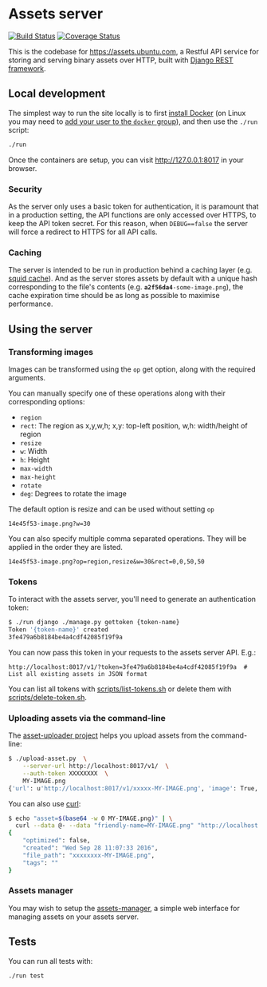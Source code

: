 # Assets server

[![Build Status](https://travis-ci.org/ubuntudesign/assets-server.svg?branch=master)](https://travis-ci.org/ubuntudesign/assets-server)
[![Coverage Status](https://coveralls.io/repos/github/ubuntudesign/assets-server/badge.svg?branch=master)](https://coveralls.io/github/ubuntudesign/assets-server?branch=master)

This is the codebase for https://assets.ubuntu.com, a Restful API service for storing and serving binary assets over HTTP, built with [Django REST framework](http://www.django-rest-framework.org/).

## Local development

The simplest way to run the site locally is to first [install Docker](https://docs.docker.com/engine/installation/) (on Linux you may need to [add your user to the `docker` group](https://docs.docker.com/engine/installation/linux/linux-postinstall/)), and then use the `./run` script:

``` bash
./run
```

Once the containers are setup, you can visit <http://127.0.0.1:8017> in your browser.

### Security

As the server only uses a basic token for authentication, it is paramount that in a production setting, the API functions are only accessed over HTTPS, to keep the API token secret. For this reason, when `DEBUG==false` the server will force a redirect to HTTPS for all API calls.

### Caching

The server is intended to be run in production behind a caching layer (e.g. [squid cache](http://www.squid-cache.org/)). And as the server stores assets by default with a unique hash corresponding to the file's contents (e.g. <code><b>a2f56da4</b>-some-image.png</code>), the cache expiration time should be as long as possible to maximise performance.

## Using the server

### Transforming images

Images can be transformed using the `op` get option, along with the required arguments.

You can manually specify one of these operations along with their corresponding options:
 - `region`
  - `rect`: The region as x,y,w,h; x,y: top-left position, w,h: width/height of region
 - `resize`
  - `w`: Width
  - `h`: Height
  - `max-width`
  - `max-height`
 - `rotate`
  - `deg`: Degrees to rotate the image

The default option is resize and can be used without setting `op`
```
14e45f53-image.png?w=30
```

You can also specify multiple comma separated operations. They will be applied in the order they are listed.
```
14e45f53-image.png?op=region,resize&w=30&rect=0,0,50,50
```


### Tokens

To interact with the assets server, you'll need to generate an authentication token:

``` bash
$ ./run django ./manage.py gettoken {token-name}
Token '{token-name}' created
3fe479a6b8184be4a4cdf42085f19f9a
```

You can now pass this token in your requests to the assets server API. E.g.:

```
http://localhost:8017/v1/?token=3fe479a6b8184be4a4cdf42085f19f9a  # List all existing assets in JSON format
```

You can list all tokens with [scripts/list-tokens.sh](scripts/list-tokens.sh) or delete them with [scripts/delete-token.sh](scripts/delete-token.sh).

### Uploading assets via the command-line

The [asset-uploader project](https://github.com/ubuntudesign/asset-uploader) helps you upload assets from the command-line:

``` bash
$ ./upload-asset.py  \
    --server-url http://localhost:8017/v1/  \
    --auth-token XXXXXXXX  \
    MY-IMAGE.png
{'url': u'http://localhost:8017/v1/xxxxx-MY-IMAGE.png', 'image': True, 'created': u'Tue Sep 27 16:13:22 2016', 'file_path': u'xxxxx-MY-IMAGE.png', 'tags': u''}
```

You can also use [curl](https://curl.haxx.se/docs/manpage.html):

``` bash
$ echo "asset=$(base64 -w 0 MY-IMAGE.png)" | \
  curl --data @- --data "friendly-name=MY-IMAGE.png" "http://localhost:8017/v1/?token=XXXXXX"
{
    "optimized": false,
    "created": "Wed Sep 28 11:07:33 2016",
    "file_path": "xxxxxxxx-MY-IMAGE.png",
    "tags": ""
}
```

### Assets manager

You may wish to setup the [assets-manager](https://github.com/ubuntudesign/assets-manager/), a simple web interface for managing assets on your assets server.

## Tests

You can run all tests with:

``` bash
./run test
```
